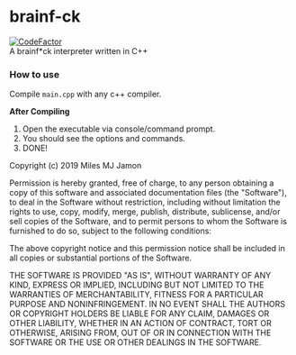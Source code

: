 # brainf-ck
[![CodeFactor](https://www.codefactor.io/repository/github/pvzzombs/brainf-ck/badge)](https://www.codefactor.io/repository/github/pvzzombs/brainf-ck)  
A brainf*ck interpreter written in C++

### How to use
Compile `main.cpp` with any c++ compiler.  

**After Compiling**  
1. Open the executable via console/command prompt.  
2. You should see the options and commands.  
3. DONE!

Copyright (c) 2019 Miles MJ Jamon

Permission is hereby granted, free of charge, to any person obtaining a copy
of this software and associated documentation files (the "Software"), to deal
in the Software without restriction, including without limitation the rights
to use, copy, modify, merge, publish, distribute, sublicense, and/or sell
copies of the Software, and to permit persons to whom the Software is
furnished to do so, subject to the following conditions:

The above copyright notice and this permission notice shall be included in all
copies or substantial portions of the Software.

THE SOFTWARE IS PROVIDED "AS IS", WITHOUT WARRANTY OF ANY KIND, EXPRESS OR
IMPLIED, INCLUDING BUT NOT LIMITED TO THE WARRANTIES OF MERCHANTABILITY,
FITNESS FOR A PARTICULAR PURPOSE AND NONINFRINGEMENT. IN NO EVENT SHALL THE
AUTHORS OR COPYRIGHT HOLDERS BE LIABLE FOR ANY CLAIM, DAMAGES OR OTHER
LIABILITY, WHETHER IN AN ACTION OF CONTRACT, TORT OR OTHERWISE, ARISING FROM,
OUT OF OR IN CONNECTION WITH THE SOFTWARE OR THE USE OR OTHER DEALINGS IN THE
SOFTWARE.
